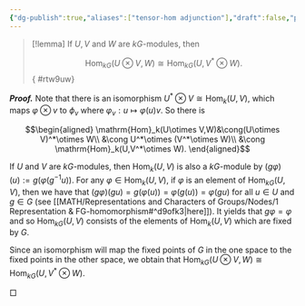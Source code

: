 ```yaml
---
{"dg-publish":true,"aliases":["tensor-hom adjunction"],"draft":false,"permalink":"/MATH/Cards/Nodes/Tensor-Hom Adjunction for kG-module/","dgPassFrontmatter":true}
---
```



> [!lemma]
> If $U,V$ and $W$ are $kG$-modules, then
> 
> $$\mathrm{Hom}_{kG}(U\otimes V,W)\cong\mathrm{Hom}_{kG}(U,V^*\otimes W).$$
{ #rtw9uw}


**_Proof._**
Note that there is an isomorphism $U^*\otimes V\cong\mathrm{Hom}_k(U,V)$, which maps $\varphi\otimes v$ to $\phi_v$ where $\varphi_v:u\mapsto\varphi(u)v$. So there is 

$$\begin{aligned}
\mathrm{Hom}_k(U\otimes V,W)&\cong(U\otimes V)^*\otimes W\\
&\cong U^*\otimes (V^*\otimes W)\\
&\cong \mathrm{Hom}_k(U,V^*\otimes W). 
\end{aligned}$$

If $U$ and $V$ are $kG$-modules, then $\mathrm{Hom}_{k}(U,V)$ is also a $kG$-module by $(g\varphi)(u):=g(\varphi(g^{-1}u))$. For any $\varphi\in\mathrm{Hom}_k(U,V)$, if $\varphi$ is an element of $\mathrm{Hom}_{kG}(U,V)$, then we have that $(g\varphi)(gu)=g(\varphi(u))=\varphi(g(u))=\varphi(gu)$ for all $u\in U$ and $g\in G$ (see [[MATH/Representations and Characters of Groups/Nodes/1 Representation & FG-homomorphism#^d9ofk3\|here]]). It yields that $g\varphi=\varphi$ and so $\mathrm{Hom}_{kG}(U,V)$ consists of the elements of $\mathrm{Hom}_k(U,V)$ which are fixed by $G$. 

Since an isomorphism will map the fixed points of $G$ in the one space to the fixed points in the other space, we obtain that $\mathrm{Hom}_{kG}(U\otimes V,W)\cong\mathrm{Hom}_{kG}(U,V^*\otimes W)$. 
<p align="left">□</p>



